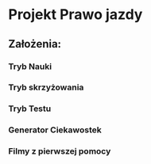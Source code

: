 # Projekt Prawo jazdy
## Założenia:
### Tryb Nauki
### Tryb skrzyżowania
### Tryb Testu
### Generator Ciekawostek 
### Filmy z pierwszej pomocy
